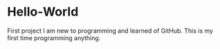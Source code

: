# Hello-World
First project
I am new to programming and learned of GitHub.  This is my first time programming anything.
